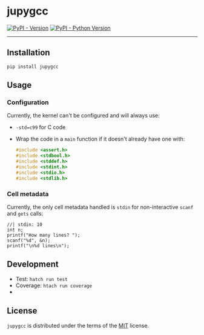 # jupygcc

[![PyPI - Version](https://img.shields.io/pypi/v/jupygcc.svg)](https://pypi.org/project/jupygcc)
[![PyPI - Python Version](https://img.shields.io/pypi/pyversions/jupygcc.svg)](https://pypi.org/project/jupygcc)

-----

## Installation

```console
pip install jupygcc
```

## Usage

### Configuration

Currently, the kernel can't be configured and will always use:

- ``-std=c99`` for C code
- Wrap the code in a ``main`` function if it doesn't already have one with:

  ```c
  #include <assert.h>
  #include <stdbool.h>
  #include <stddef.h>
  #include <stdint.h>
  #include <stdio.h>
  #include <stdlib.h>
  ```

### Cell metadata

Currently, the only cell metadata handled is `stdin` for non-interactive `scanf` and `gets` calls:

```{c}
//| stdin: 10
int n;
printf("How many lines? ");
scanf("%d", &n);
printf("\n%d lines\n");
```

## Development

- Test: `hatch run test`
- Coverage: `htach run coverage`
- 
## License

`jupygcc` is distributed under the terms of the [MIT](https://spdx.org/licenses/MIT.html) license.

